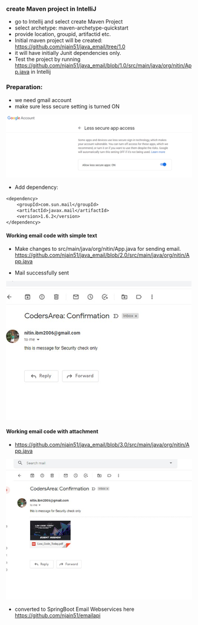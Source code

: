 
### create Maven project in IntelliJ

- go to Intellij and select create Maven Project
- select archetype: maven-archetype-quickstart
- provide location, groupid, artifactid etc. 
- Initial maven project will be created: https://github.com/njain51/java_email/tree/1.0
- it will have initially Junit dependencies only. 
- Test the project by running https://github.com/njain51/java_email/blob/1.0/src/main/java/org/nitin/App.java in Intellij


### Preparation: 

- we need gmail account
- make sure less secure setting is turned ON

![less secure setting](images/1.0_less_secure_App_setting.jpg)


- Add dependency:

```text
<dependency>
    <groupId>com.sun.mail</groupId>
    <artifactId>javax.mail</artifactId>
    <version>1.6.2</version>
</dependency>
```

#### Working email code with simple text

-  Make changes to src/main/java/org/nitin/App.java for sending email.
   https://github.com/njain51/java_email/blob/2.0/src/main/java/org/nitin/App.java
   
-  Mail successfully sent

![email sent](images/1.0_email_sent.jpg)

 

#### Working email code with attachment

- https://github.com/njain51/java_email/blob/3.0/src/main/java/org/nitin/App.java

![email sent](images/1.0_email_sent_2.jpg)


- converted to SpringBoot Email Webservices here https://github.com/njain51/emailapi